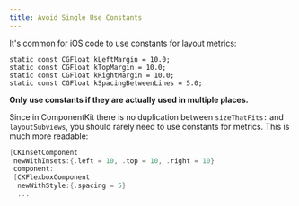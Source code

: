 ```yaml
---
title: Avoid Single Use Constants
---
```


It's common for iOS code to use constants for layout metrics:

```objectivec-redhighlight
static const CGFloat kLeftMargin = 10.0;
static const CGFloat kTopMargin = 10.0;
static const CGFloat kRightMargin = 10.0;
static const CGFloat kSpacingBetweenLines = 5.0;
```

**Only use constants if they are actually used in multiple places.**

Since in ComponentKit there is no duplication between `sizeThatFits:` and `layoutSubviews`, you should rarely need to use constants for metrics. This is much more readable:

```objectivec
[CKInsetComponent
 newWithInsets:{.left = 10, .top = 10, .right = 10}
 component:
 [CKFlexboxComponent
  newWithStyle:{.spacing = 5}
  ...
```
